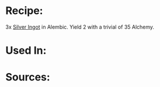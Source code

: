 <!-- TITLE: Gold Bits -->
<!-- SUBTITLE: Small chunks of gold-->

# Recipe:
3x [Silver Ingot](silver-ingot) in Alembic.  Yield 2 with a trivial of 35 Alchemy.

# Used In:

# Sources:
